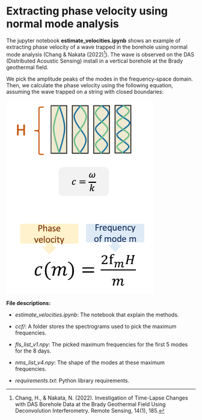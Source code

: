 # Extracting phase velocity using normal mode analysis

The jupyter notebook **estimate_velocities.ipynb** shows an example of extracting phase velocity of a wave trapped in the borehole using normal mode analysis (Chang & Nakata (2022)[^1]). The wave is observed on the DAS (Distributed Acoustic Sensing) install in a vertical borehole at the Brady geothermal field. 

We pick the amplitude peaks of the modes in the frequency-space domain. Then, we calculate the phase velocity using the following equation, assuming the wave trapped on a string with closed boundaries:

![phase velocity formula](c_f_L.png)

**File descriptions:**

- *estimate_velocities.ipynb*: 
The notebook that explain the methods.

- *ccf/*: 
A folder stores the spectrograms used to pick the maximum frequencies.

- *fls_list_v1.npy*: 
The picked maximum frequencies for the first 5 modes for the 8 days.

- *nms_list_v4.npy*: 
The shape of the modes at these maximum frequencies.


- *requirements.txt*: 
Python library requirements.

[^1]: Chang, H., & Nakata, N. (2022). Investigation of Time-Lapse Changes with DAS Borehole Data at the Brady Geothermal Field Using Deconvolution Interferometry. Remote Sensing, 14(1), 185.



